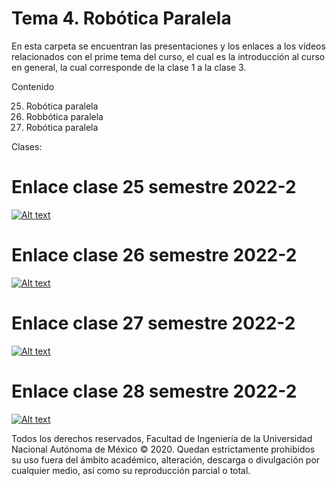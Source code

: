 # Tema 4. Robótica Paralela

En esta carpeta se encuentran las presentaciones y los enlaces a los vídeos relacionados con el prime tema del curso, el cual es la introducción al curso en general, la cual corresponde de la clase 1 a la clase 3.

Contenido

25. Robótica paralela
26. Robbótica paralela
27. Robótica paralela
 
 Clases:
 
 # Enlace clase 25 semestre 2022-2
 [![Alt text](https://img.youtube.com/vi/7ptjCItPAAQ/0.jpg)](https://www.youtube.com/watch?v=7ptjCItPAAQ)


# Enlace clase 26 semestre 2022-2
 [![Alt text](https://img.youtube.com/vi/EnFIl7V6fug/0.jpg)](https://www.youtube.com/watch?v=EnFIl7V6fug)


# Enlace clase 27 semestre 2022-2
 [![Alt text](https://img.youtube.com/vi/mQaLmb1K_oY/0.jpg)](https://www.youtube.com/watch?v=mQaLmb1K_oY)

# Enlace clase 28 semestre 2022-2
 [![Alt text](https://img.youtube.com/vi/IJhrMpqAdUM/0.jpg)](https://www.youtube.com/watch?v=IJhrMpqAdUM)
 
 
 Todos los derechos reservados, Facultad de Ingeniería de la Universidad Nacional Autónoma de México © 2020. Quedan estrictamente prohibidos su uso fuera del ámbito académico, alteración, descarga o divulgación por cualquier medio, así como su reproducción parcial o total.
